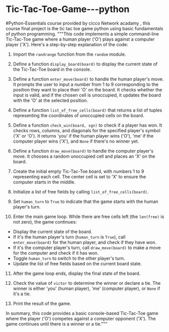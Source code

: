 # Tic-Tac-Toe-Game---python
#Python-Essentials course provided by cicco Network acadamy , this course final project is the tic tac toe game python using basic fundamentals of python programming.
"""This code implements a simple command-line Tic-Tac-Toe game where a human player ('O') plays against a computer player ('X'). Here's a step-by-step explanation of the code:

1. Import the `randrange` function from the `random` module.

2. Define a function `display_board(board)` to display the current state of the Tic-Tac-Toe board in the console.

3. Define a function `enter_move(board)` to handle the human player's move. It prompts the user to input a number from 1 to 9 corresponding to the position they want to place their 'O' on the board. It checks whether the input is valid, and if the chosen cell is unoccupied, it updates the board with the 'O' at the selected position.

4. Define a function `list_of_free_cells(board)` that returns a list of tuples representing the coordinates of unoccupied cells on the board.

5. Define a function `check_win(board, sgn)` to check if a player has won. It checks rows, columns, and diagonals for the specified player's symbol ('X' or 'O'). It returns 'you' if the human player wins ('O'), 'me' if the computer player wins ('X'), and `None` if there's no winner yet.

6. Define a function `draw_move(board)` to handle the computer player's move. It chooses a random unoccupied cell and places an 'X' on the board.

7. Create the initial empty Tic-Tac-Toe board, with numbers 1 to 9 representing each cell. The center cell is set to 'X' to ensure the computer starts in the middle.

8. Initialize a list of free fields by calling `list_of_free_cells(board)`.

9. Set `human_turn` to `True` to indicate that the game starts with the human player's turn.

10. Enter the main game loop. While there are free cells left (the `len(free)` is not zero), the game continues:

   - Display the current state of the board.
   - If it's the human player's turn (`human_turn` is `True`), call `enter_move(board)` for the human player, and check if they have won.
   - If it's the computer player's turn, call `draw_move(board)` to make a move for the computer and check if it has won.
   - Toggle `human_turn` to switch to the other player's turn.
   - Update the list of free fields based on the current board state.

11. After the game loop ends, display the final state of the board.

12. Check the value of `victor` to determine the winner or declare a tie. The winner is either 'you' (human player), 'me' (computer player), or `None` if it's a tie.

13. Print the result of the game.

In summary, this code provides a basic console-based Tic-Tac-Toe game where the player ('O') competes against a computer opponent ('X'). The game continues until there is a winner or a tie."""

